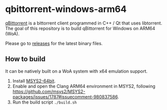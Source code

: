# qbittorrent-windows-arm64
[qBittorrent](https://github.com/qbittorrent/qBittorrent) is a bittorrent client programmed in C++ / Qt that uses libtorrent. The goal of this repository is to build qBittorrent for Windows on ARM64 (WoA).

Please go to [releases](https://github.com/minnyres/qbittorrent-windows-arm64/releases) for the latest binary files.

## How to build

It can be natively built on a WoA system with x64 emulation support.

1. Install [MSYS2-64bit](https://www.msys2.org/).
2. Enable and open the Clang ARM64 environment in MSYS2, following https://github.com/msys2/MSYS2-packages/issues/1787#issuecomment-980837586.
3. Run the build script `./build.sh`
